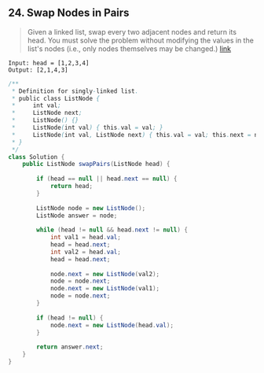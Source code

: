 ## 24. Swap Nodes in Pairs
> Given a linked list, swap every two adjacent nodes and return its head. You must solve the problem without modifying the values in the list's nodes (i.e., only nodes themselves may be changed.) [link](https://leetcode.com/problems/swap-nodes-in-pairs/)
```
Input: head = [1,2,3,4]
Output: [2,1,4,3]
```
```java
/**
 * Definition for singly-linked list.
 * public class ListNode {
 *     int val;
 *     ListNode next;
 *     ListNode() {}
 *     ListNode(int val) { this.val = val; }
 *     ListNode(int val, ListNode next) { this.val = val; this.next = next; }
 * }
 */
class Solution {
    public ListNode swapPairs(ListNode head) {
        
        if (head == null || head.next == null) {
            return head;
        }
        
        ListNode node = new ListNode();
        ListNode answer = node;
        
        while (head != null && head.next != null) {
            int val1 = head.val;
            head = head.next;
            int val2 = head.val;
            head = head.next;
            
            node.next = new ListNode(val2);
            node = node.next;
            node.next = new ListNode(val1);
            node = node.next;
        }
        
        if (head != null) {
            node.next = new ListNode(head.val);
        }
        
        return answer.next;
    }
}
```